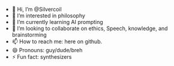 - 👋 Hi, I’m @Silvercoil
- 👀 I’m interested in philosophy
- 🌱 I’m currently learning AI prompting
- 💞️ I’m looking to collaborate on ethics, Speech, knowledge, and brainstorming
- 📫 How to reach me: here on github. 
- 😄 Pronouns: guy/dude/breh
- ⚡ Fun fact: synthesizers

<!---
Silvercoil/Silvercoil is a ✨ special ✨ repository because its `README.md` (this file) appears on your GitHub profile.
You can click the Preview link to take a look at your changes.
--->
